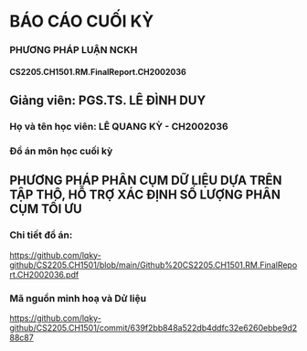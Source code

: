 # BÁO CÁO CUỐI KỲ 

### PHƯƠNG PHÁP LUẬN NCKH 
#### CS2205.CH1501.RM.FinalReport.CH2002036

## Giảng viên: PGS.TS. LÊ ĐÌNH DUY

### Họ và tên học viên: LÊ QUANG KỲ - CH2002036

### Đồ án môn học cuối kỳ 
## PHƯƠNG PHÁP PHÂN CỤM DỮ LIỆU DỰA TRÊN TẬP THÔ, HỖ TRỢ XÁC ĐỊNH SỐ LƯỢNG PHÂN CỤM TỐI ƯU 

### Chi tiết đồ án:
https://github.com/lqky-github/CS2205.CH1501/blob/main/Github%20CS2205.CH1501.RM.FinalReport.CH2002036.pdf

### Mã nguồn minh hoạ và Dử liệu
https://github.com/lqky-github/CS2205.CH1501/commit/639f2bb848a522db4ddfc32e6260ebbe9d288c87


